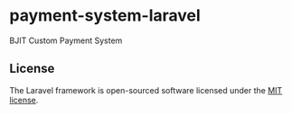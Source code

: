 # payment-system-laravel
BJIT Custom Payment System


## License

The Laravel framework is open-sourced software licensed under the [MIT license](https://opensource.org/licenses/MIT).

